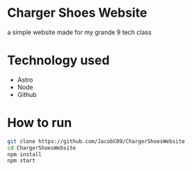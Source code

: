# Charger Shoes Website

a simple website made for my grande 9 tech class

# Technology used
- Astro
- Node
- Github

# How to run

```sh
git clone https://github.com/JacobC09/ChargerShoesWebsite
cd ChargerShoesWebsite
npm install
npm start
```